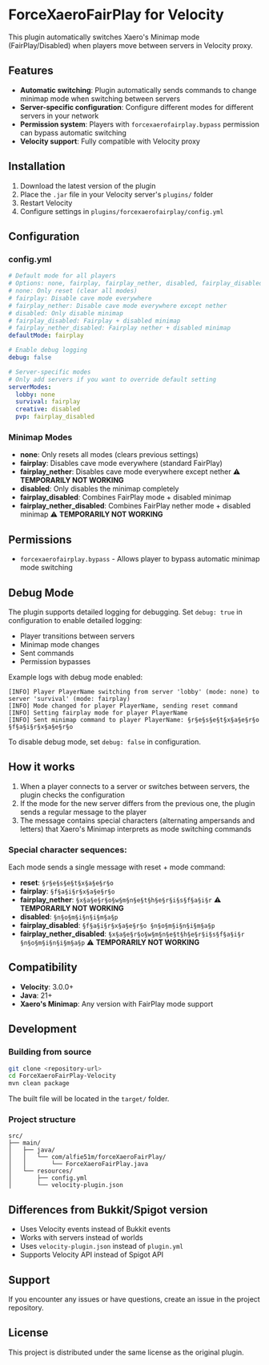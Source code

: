 # ForceXaeroFairPlay for Velocity

This plugin automatically switches Xaero's Minimap mode (FairPlay/Disabled) when players move between servers in Velocity proxy.

## Features

- **Automatic switching**: Plugin automatically sends commands to change minimap mode when switching between servers
- **Server-specific configuration**: Configure different modes for different servers in your network
- **Permission system**: Players with `forcexaerofairplay.bypass` permission can bypass automatic switching
- **Velocity support**: Fully compatible with Velocity proxy

## Installation

1. Download the latest version of the plugin
2. Place the `.jar` file in your Velocity server's `plugins/` folder
3. Restart Velocity
4. Configure settings in `plugins/forcexaerofairplay/config.yml`

## Configuration

### config.yml

```yaml
# Default mode for all players
# Options: none, fairplay, fairplay_nether, disabled, fairplay_disabled, fairplay_nether_disabled
# none: Only reset (clear all modes)
# fairplay: Disable cave mode everywhere
# fairplay_nether: Disable cave mode everywhere except nether
# disabled: Only disable minimap
# fairplay_disabled: Fairplay + disabled minimap
# fairplay_nether_disabled: Fairplay nether + disabled minimap
defaultMode: fairplay

# Enable debug logging
debug: false

# Server-specific modes
# Only add servers if you want to override default setting
serverModes:
  lobby: none
  survival: fairplay
  creative: disabled
  pvp: fairplay_disabled
```

### Minimap Modes

- **none**: Only resets all modes (clears previous settings)
- **fairplay**: Disables cave mode everywhere (standard FairPlay)
- **fairplay_nether**: Disables cave mode everywhere except nether ⚠️ **TEMPORARILY NOT WORKING**
- **disabled**: Only disables the minimap completely
- **fairplay_disabled**: Combines FairPlay mode + disabled minimap
- **fairplay_nether_disabled**: Combines FairPlay nether mode + disabled minimap ⚠️ **TEMPORARILY NOT WORKING**

## Permissions

- `forcexaerofairplay.bypass` - Allows player to bypass automatic minimap mode switching

## Debug Mode

The plugin supports detailed logging for debugging. Set `debug: true` in configuration to enable detailed logging:

- Player transitions between servers
- Minimap mode changes
- Sent commands
- Permission bypasses

Example logs with debug mode enabled:
```
[INFO] Player PlayerName switching from server 'lobby' (mode: none) to server 'survival' (mode: fairplay)
[INFO] Mode changed for player PlayerName, sending reset command
[INFO] Setting fairplay mode for player PlayerName
[INFO] Sent minimap command to player PlayerName: §r§e§s§e§t§x§a§e§r§o §f§a§i§r§x§a§e§r§o
```

To disable debug mode, set `debug: false` in configuration.

## How it works

1. When a player connects to a server or switches between servers, the plugin checks the configuration
2. If the mode for the new server differs from the previous one, the plugin sends a regular message to the player
3. The message contains special characters (alternating ampersands and letters) that Xaero's Minimap interprets as mode switching commands

### Special character sequences:

Each mode sends a single message with reset + mode command:

- **reset**: `§r§e§s§e§t§x§a§e§r§o`
- **fairplay**: `§f§a§i§r§x§a§e§r§o`
- **fairplay_nether**: `§x§a§e§r§o§w§m§n§e§t§h§e§r§i§s§f§a§i§r` ⚠️ **TEMPORARILY NOT WORKING**
- **disabled**: `§n§o§m§i§n§i§m§a§p`
- **fairplay_disabled**: `§f§a§i§r§x§a§e§r§o §n§o§m§i§n§i§m§a§p`
- **fairplay_nether_disabled**: `§x§a§e§r§o§w§m§n§e§t§h§e§r§i§s§f§a§i§r §n§o§m§i§n§i§m§a§p` ⚠️ **TEMPORARILY NOT WORKING**

## Compatibility

- **Velocity**: 3.0.0+
- **Java**: 21+
- **Xaero's Minimap**: Any version with FairPlay mode support

## Development

### Building from source

```bash
git clone <repository-url>
cd ForceXaeroFairPlay-Velocity
mvn clean package
```

The built file will be located in the `target/` folder.

### Project structure

```
src/
├── main/
│   ├── java/
│   │   └── com/alfie51m/forceXaeroFairPlay/
│   │       └── ForceXaeroFairPlay.java
│   └── resources/
│       ├── config.yml
│       └── velocity-plugin.json
```

## Differences from Bukkit/Spigot version

- Uses Velocity events instead of Bukkit events
- Works with servers instead of worlds
- Uses `velocity-plugin.json` instead of `plugin.yml`
- Supports Velocity API instead of Spigot API

## Support

If you encounter any issues or have questions, create an issue in the project repository.

## License

This project is distributed under the same license as the original plugin.